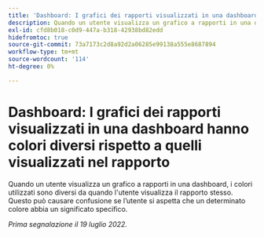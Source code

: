```yaml
---
title: 'Dashboard: I grafici dei rapporti visualizzati in una dashboard hanno colori diversi rispetto a quelli visualizzati nel rapporto.'
description: Quando un utente visualizza un grafico a rapporti in una dashboard, i colori utilizzati sono diversi da quando l'utente visualizza il rapporto stesso. Questo può causare confusione se l’utente si aspetta che un determinato colore abbia un significato specifico.
exl-id: cfd8b018-c0d9-447a-b318-42938bd82edd
hidefromtoc: true
source-git-commit: 73a7173c2d8a92d2a06285e99138a555e8687894
workflow-type: tm+mt
source-wordcount: '114'
ht-degree: 0%

---
```


# Dashboard: I grafici dei rapporti visualizzati in una dashboard hanno colori diversi rispetto a quelli visualizzati nel rapporto

Quando un utente visualizza un grafico a rapporti in una dashboard, i colori utilizzati sono diversi da quando l&#39;utente visualizza il rapporto stesso. Questo può causare confusione se l’utente si aspetta che un determinato colore abbia un significato specifico.

_Prima segnalazione il 19 luglio 2022._

